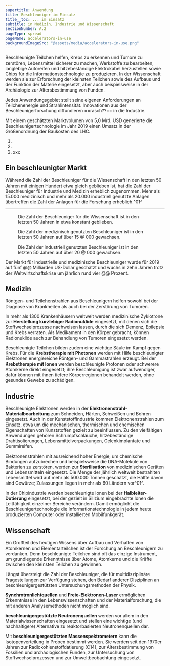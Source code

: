 ```yaml
---
supertitle: Anwendung
title: Beschleuniger im Einsatz
title__toc: ... im Einsatz
subtitle: in Medizin, Industrie und Wissenschaft
sectionNumber: A.2
pageType: spread
pageName: accelerators-in-use
backgroundImageSrc: "@assets/media/accelerators-in-use.png"
---
```


<div class="spread--left spread-area--intro">

Beschleunigte Teilchen helfen, Krebs zu erkennen und Tumore zu zerstören, Lebensmittel sicherer zu machen, Werkstoffe zu bearbeiten, langlebige Autoreifen und hitzebeständige Elektrokabel herzustellen sowie Chips für die Informationstechnologie zu produzieren. In der Wissenschaft werden sie zur Erforschung der kleinsten Teilchen sowie des Aufbaus und der Funktion der Materie eingesetzt, aber auch beispielsweise in der Archäologie zur Altersbestimmung von Funden.

Jedes Anwendungsgebiet stellt seine eigenen Anforderungen an Teilchenenergie und Strahlintensität. Innovationen aus der Beschleunigerforschung diffundieren ==rasch??== in die Industrie.

Mit einem geschätzten Marktvolumen von 5,0 Mrd. USD generierte die Beschleunigertechnologie im Jahr 2019 einen Umsatz in der Größenordnung der Baukosten des LHC.

</div>

<div class="spread--left spread-area--references spread-area--small">

1. <bib-ref cite-key="doyle_mcdaniel_etal__2019__future"/>
2. <bib-ref cite-key="eucard2__2017__applications" />
3. xxx

</div>

<div class="spread--left spread-area--c-3 spread-area--small">

## Ein beschleunigter Markt

Während die Zahl der Beschleuniger für die Wissenschaft in den letzten 50 Jahren mit einigen Hundert etwa gleich geblieben ist, hat die Zahl der Beschleuniger für Industrie und Medizin erheblich zugenommen. Mehr als 15.000 medizinisch und mehr als 20.000 industriell genutzte Anlagen übertreffen die Zahl der Anlagen für die Forschung erheblich.^01^

---

<figure>

<progress-chart dimension="accelerators_in_use__science" :print="true"/>

<caption>

Die Zahl der Beschleuniger für die Wissenschaft ist in den letzten 50 Jahren in etwa konstant geblieben.

</caption>

</figure>

<figure>

<progress-chart dimension="accelerators_in_use__medicine" :print="true"/>

<caption>

Die Zahl der medizinisch genutzten Beschleuniger ist in den letzten 50 Jahren auf über 15 @ 000 gewachsen.

</caption>

</figure>

<figure>

<progress-chart dimension="accelerators_in_use__industry" :print="true"/>

<caption>

Die Zahl der industriell genutzten Beschleuniger ist in den letzten 50 Jahren auf über 20 @ 000 gewachsen.

</caption>

</figure>

Der Markt für industrielle und medizinische Beschleuniger wurde für 2019 auf fünf @@ Milliarden US-Dollar geschätzt und wuchs in zehn Jahren trotz der Weltwirtschaftskrise um jährlich rund vier @@ Prozent.

</div>

<div class="spread--right spread-area--c-1 spread-area--small">

## Medizin

Röntgen- und Teilchenstrahlen aus Beschleunigern helfen sowohl bei der Diagnose von Krankheiten als auch bei der Zerstörung von Tumoren.

In mehr als 1300 Krankenhäusern weltweit werden medizinische Zyklotrone zur **Herstellung kurzlebiger Radionuklide** eingesetzt, mit denen sich die Stoffwechselprozesse nachweisen lassen, durch die sich Demenz, Epilepsie und Krebs verraten. Als Medikament in den Körper gebracht, können Radionuklide auch zur Behandlung von Tumoren eingesetzt werden.

Beschleunigte Teilchen bilden zudem eine wichtige Säule im Kampf gegen Krebs. Für die **Krebstherapie mit Photonen** werden mit Hilfe beschleunigter Elektronen energiereiche Röntgen- und Gammastrahlen erzeugt. Bei der **Krebstherapie mit Ionen** werden beschleunigte Protonen oder schwerere Atomkerne direkt eingesetzt; ihre Beschleunigung ist zwar aufwendiger, dafür können mit ihnen tiefere Körperregionen behandelt werden, ohne gesundes Gewebe zu schädigen.

</div>

<div class="spread--right spread-area--c-2 spread-area--small">

## Industrie

Beschleunigte Elektronen werden in der **Elektronenstrahl-Materialbearbeitung** zum Schneiden, Härten, Schweißen und Bohren eingesetzt. Auch in der Kunststoffindustrie kommen Elektronenstrahlen zum Einsatz, etwa um die mechanischen, thermischen und chemischen Eigenschaften von Kunststoffen gezielt zu beeinflussen. Zu den vielfältigen Anwendungen gehören Schrumpfschläuche, hitzebeständige Drahtisolierungen, Lebensmittelverpackungen, Gelenkimplantate und Gummireifen.

Elektronenstrahlen mit ausreichend hoher Energie, um chemische Bindungen aufzubrechen und beispielsweise die DNA-Moleküle von Bakterien zu zerstören, werden zur **Sterilisation** von medizinischen Geräten und Lebensmitteln eingesetzt. Die Menge der jährlich weltweit bestrahlten Lebensmittel wird auf mehr als 500.000 Tonnen geschätzt, die Hälfte davon sind Gewürze; Zulassungen liegen in mehr als 60 Ländern vor^01^.

In der Chipindustrie werden beschleunigte Ionen bei der **Halbleiter-Dotierung** eingesetzt, bei der gezielt in Silizium eingebrachte Ionen die Leitfähigkeit einzelner Bereiche verändern. Damit ermöglicht die Beschleunigertechnologie die Informationstechnologie in jedem heute produzierten Computer oder installierten Mobilfunkgerät.

</div>

<div class="spread--right spread-area--c-3  spread-area--small">

## Wissenschaft

Ein Großteil des heutigen Wissens über Aufbau und Verhalten von Atomkernen und Elementarteilchen ist der Forschung an Beschleunigern zu verdanken. Denn beschleunigte Teilchen sind oft das einzige Instrument, um grundlegende Erkenntnisse über Atome, Atomkerne und die Kräfte zwischen den kleinsten Teilchen zu gewinnen.

Längst übersteigt die Zahl der Beschleuniger, die für multidisziplinäre Fragestellungen zur Verfügung stehen, den Bedarf anderer Disziplinen an beschleunigergestützten Untersuchungsmethoden der Physik.

**Synchrotronlichtquellen** und **Freie-Elektronen-Laser** ermöglichen Erkenntnisse in den Lebenswissenschaften und der Materialforschung, die mit anderen Analysemethoden nicht möglich sind.

**beschleunigergestützte Neutronenquellen** werden vor allem in den Materialwissenschaften eingesetzt und stellen eine wichtige (und nachhaltigere) Alternative zu reaktorbasierten Neutronenquellen dar.

Mit **beschleunigergestützten Massenspektrometern** kann die Isotopenverteilung in Proben bestimmt werden. Sie werden seit den 1970er Jahren zur Radiokohlenstoffdatierung (C14), zur Altersbestimmung von Fossilien und archäologischen Funden, zur Untersuchung von Stoffwechselprozessen und zur Umweltbeobachtung eingesetzt.

</div>

<div class="spread--right spread--table">

<accelerators-in-use-table />

<style lang="stylus" scoped>

spread--table
  grid-area 13 / 1 / 17 / 13
  
  table

    position absolute
    bottom calc(3* var(--baseline-height))

</style>
